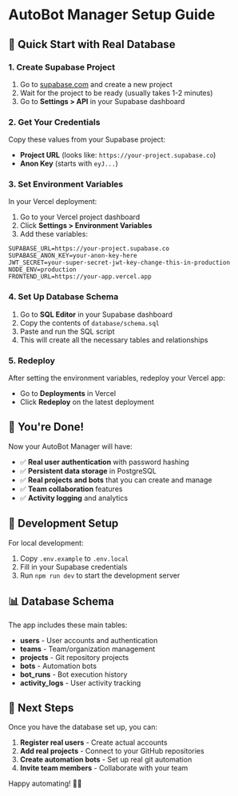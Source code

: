 # AutoBot Manager Setup Guide

## 🚀 Quick Start with Real Database

### 1. Create Supabase Project

1. Go to [supabase.com](https://supabase.com) and create a new project
2. Wait for the project to be ready (usually takes 1-2 minutes)
3. Go to **Settings > API** in your Supabase dashboard

### 2. Get Your Credentials

Copy these values from your Supabase project:
- **Project URL** (looks like: `https://your-project.supabase.co`)
- **Anon Key** (starts with `eyJ...`)

### 3. Set Environment Variables

In your Vercel deployment:

1. Go to your Vercel project dashboard
2. Click **Settings > Environment Variables**
3. Add these variables:

```
SUPABASE_URL=https://your-project.supabase.co
SUPABASE_ANON_KEY=your-anon-key-here
JWT_SECRET=your-super-secret-jwt-key-change-this-in-production
NODE_ENV=production
FRONTEND_URL=https://your-app.vercel.app
```

### 4. Set Up Database Schema

1. Go to **SQL Editor** in your Supabase dashboard
2. Copy the contents of `database/schema.sql`
3. Paste and run the SQL script
4. This will create all the necessary tables and relationships

### 5. Redeploy

After setting the environment variables, redeploy your Vercel app:
- Go to **Deployments** in Vercel
- Click **Redeploy** on the latest deployment

## 🎉 You're Done!

Now your AutoBot Manager will have:
- ✅ **Real user authentication** with password hashing
- ✅ **Persistent data storage** in PostgreSQL
- ✅ **Real projects and bots** that you can create and manage
- ✅ **Team collaboration** features
- ✅ **Activity logging** and analytics

## 🔧 Development Setup

For local development:

1. Copy `.env.example` to `.env.local`
2. Fill in your Supabase credentials
3. Run `npm run dev` to start the development server

## 📊 Database Schema

The app includes these main tables:
- **users** - User accounts and authentication
- **teams** - Team/organization management
- **projects** - Git repository projects
- **bots** - Automation bots
- **bot_runs** - Bot execution history
- **activity_logs** - User activity tracking

## 🚀 Next Steps

Once you have the database set up, you can:
1. **Register real users** - Create actual accounts
2. **Add real projects** - Connect to your GitHub repositories
3. **Create automation bots** - Set up real git automation
4. **Invite team members** - Collaborate with your team

Happy automating! 🤖✨